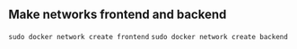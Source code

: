 ## Make networks frontend and backend
`sudo docker network create frontend`
`sudo docker network create backend`
